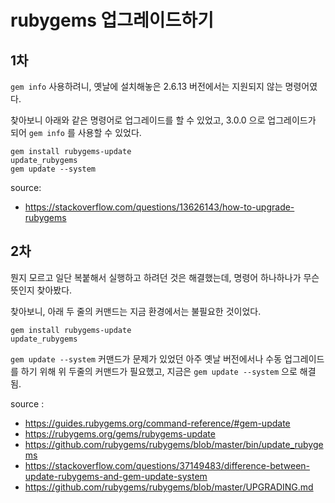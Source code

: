 
# rubygems 업그레이드하기

## 1차
`gem info` 사용하려니, 옛날에 설치해놓은 2.6.13 버전에서는 지원되지 않는 명령어였다.

찾아보니 아래와 같은 명령어로 업그레이드를 할 수 있었고, 3.0.0 으로 업그레이드가 되어 `gem info` 를 사용할 수 있었다.

```
gem install rubygems-update
update_rubygems
gem update --system
```


source:

- https://stackoverflow.com/questions/13626143/how-to-upgrade-rubygems

## 2차
뭔지 모르고 일단 복붙해서 실행하고 하려던 것은 해결했는데, 명령어 하나하나가 무슨 뜻인지 찾아봤다.

찾아보니, 아래 두 줄의 커맨드는 지금 환경에서는 불필요한 것이었다.

```
gem install rubygems-update
update_rubygems
```

`gem update --system` 커맨드가 문제가 있었던 아주 옛날 버전에서나 수동 업그레이드를 하기 위해 위 두줄의 커맨드가 필요했고, 지금은 `gem update --system` 으로 해결됨.

source :

- https://guides.rubygems.org/command-reference/#gem-update
- https://rubygems.org/gems/rubygems-update
- https://github.com/rubygems/rubygems/blob/master/bin/update_rubygems
- https://stackoverflow.com/questions/37149483/difference-between-update-rubygems-and-gem-update-system
- https://github.com/rubygems/rubygems/blob/master/UPGRADING.md
